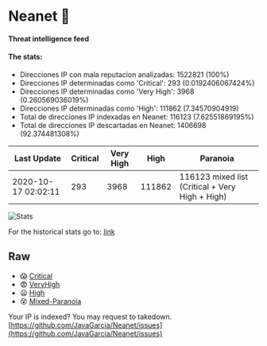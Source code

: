 # Neanet :hocho:
#### Threat intelligence feed
#### The stats:

- Direcciones IP con mala reputacion analizadas: 1522821 (100%)
- Direcciones IP determinadas como 'Critical':  293 (0.0192406067424%)
- Direcciones IP determinadas como 'Very High':  3968 (0.260569036019%)
- Direcciones IP determinadas como 'High':  111862 (7.34570904919)
- Total de direcciones IP indexadas en Neanet:  116123 (7.62551869195%)
- Total de direcciones IP descartadas en Neanet:  1406698 (92.374481308%)

| Last Update | Critical | Very High | High | Paranoia |
| --- | --- | --- | --- | --- |
| 2020-10-17 02:02:11 | 293 | 3968 | 111862 | 116123 mixed list (Critical + Very High + High)|

![Stats](https://docs.google.com/spreadsheets/d/e/2PACX-1vSnaNMIXVabIpDJjufMlzH7poXnshF3mgd8Is1g9ytUEzVsP5my4Trn8f-xkoLLQ38xpL3HtmUexLo6/pubchart?oid=501124687&format=image)

For the historical stats go to: [link](/stats.csv)
## Raw
- :scream: [Critical](https://raw.githubusercontent.com/JavaGarcia/Neanet/master/blacklists/neanet_critical.txt)
- :fearful: [VeryHigh](https://raw.githubusercontent.com/JavaGarcia/Neanet/master/blacklists/neanet_veryHigh.txtt)
- :frowning: [High](https://raw.githubusercontent.com/JavaGarcia/Neanet/master/blacklists/neanet_high.txt)
- :dizzy_face: [Mixed-Paranoia](https://raw.githubusercontent.com/JavaGarcia/Neanet/master/blacklists/neanet_all.txt)


Your IP is indexed? You may request to takedown. [https://github.com/JavaGarcia/Neanet/issues](https://github.com/JavaGarcia/Neanet/issues)





















































































































































































































































































































































































































































































































































































































































































































































































































































































































































































































































































































































































































































































































































































































































































































